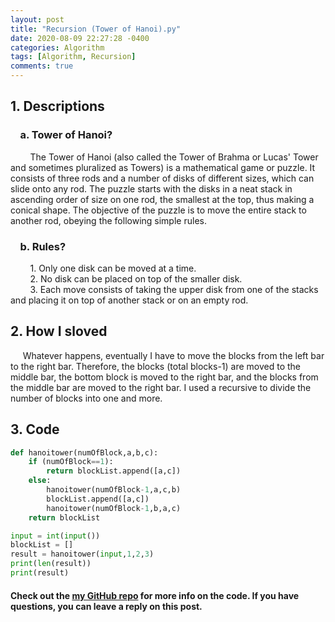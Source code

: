 ```yaml
---
layout: post
title: "Recursion (Tower of Hanoi).py"
date: 2020-08-09 22:27:28 -0400
categories: Algorithm
tags: [Algorithm, Recursion]
comments: true
---
```


## 1. Descriptions
### &nbsp;&nbsp;&nbsp;&nbsp;a. Tower of Hanoi?  
&nbsp;&nbsp;&nbsp;&nbsp;&nbsp;&nbsp;&nbsp;&nbsp;The Tower of Hanoi (also called the Tower of Brahma or Lucas' Tower and sometimes pluralized as Towers) is a mathematical game or puzzle. It consists of three rods and a number of disks of different sizes, which can slide onto any rod. The puzzle starts with the disks in a neat stack in ascending order of size on one rod, the smallest at the top, thus making a conical shape. The objective of the puzzle is to move the entire stack to another rod, obeying the following simple rules.

### &nbsp;&nbsp;&nbsp;&nbsp;b. Rules?  
&nbsp;&nbsp;&nbsp;&nbsp;&nbsp;&nbsp;&nbsp;&nbsp;1. Only one disk can be moved at a time.  
&nbsp;&nbsp;&nbsp;&nbsp;&nbsp;&nbsp;&nbsp;&nbsp;2. No disk can be placed on top of the smaller disk.  
&nbsp;&nbsp;&nbsp;&nbsp;&nbsp;&nbsp;&nbsp;&nbsp;3. Each move consists of taking the upper disk from one of the stacks and placing it on top of another stack or on an empty rod.

## 2. How I sloved
&nbsp;&nbsp;&nbsp;&nbsp; Whatever happens, eventually I have to move the blocks from the left bar to the right bar. Therefore, the blocks (total blocks-1) are moved to the middle bar, the bottom block is moved to the right bar, and the blocks from the middle bar are moved to the right bar. I used a recursive to divide the number of blocks into one and more.

## 3. Code
```python
def hanoitower(numOfBlock,a,b,c):
    if (numOfBlock==1):
        return blockList.append([a,c])
    else:
        hanoitower(numOfBlock-1,a,c,b)
        blockList.append([a,c])
        hanoitower(numOfBlock-1,b,a,c)
    return blockList

input = int(input())
blockList = []
result = hanoitower(input,1,2,3)
print(len(result))
print(result)
```

#### Check out the [my GitHub repo][hyuk-gh] for more info on the code. If you have questions, you can leave a reply on this post.

[hyuk-gh]:   https://github.com/dlgur1994/StudyAlgorithms/DataStructure
